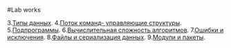 #Lab works


3.[Типы данных](lab3.ipynb).
4.[Поток команд- управляющие структуры]().
5.[Подпрограммы]().
6.[Вычислительная сложность алгоритмов]().
7.[Ошибки и исключения]().
8.[Файлы и сериализация данных]().
9.[Модули и пакеты]().
